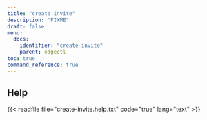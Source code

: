 ```yaml
---
title: "create invite"
description: "FIXME"
draft: false
menu:
  docs:
    identifier: "create-invite"
    parent: edgectl
toc: true
command_reference: true
---
```


## Help

{{< readfile file="create-invite.help.txt" code="true" lang="text" >}}
